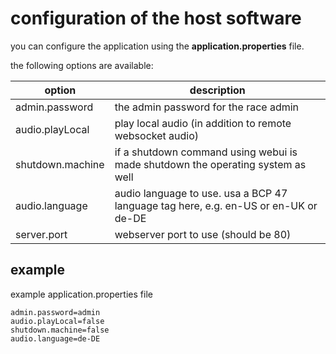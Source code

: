 # configuration of the host software
you can configure the application using the **application.properties** file.

the following options are available:

|option|description|
|---|---|
|admin.password|the admin password for the race admin|
|audio.playLocal|play local audio (in addition to remote websocket audio)|
|shutdown.machine|if a shutdown command using webui is made shutdown the operating system as well|
|audio.language|audio language to use. usa a BCP 47 language tag here, e.g. en-US or en-UK or de-DE|
|server.port|webserver port to use (should be 80)|


## example
example application.properties file
```
admin.password=admin
audio.playLocal=false
shutdown.machine=false
audio.language=de-DE
```